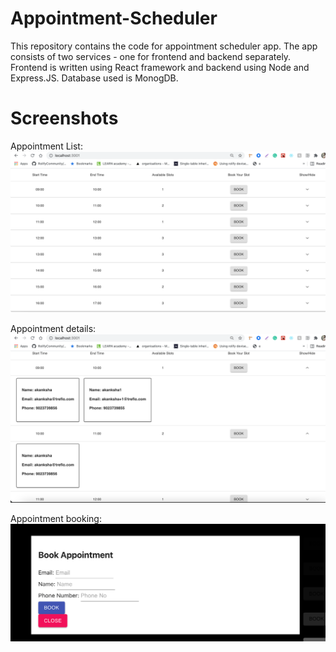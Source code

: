 # Appointment-Scheduler

This repository contains the code for appointment scheduler app. The app consists of two services - one for frontend and backend separately. Frontend is written using React framework and backend using Node and Express.JS. Database used is MonogDB.

# Screenshots
Appointment List:
![Alt text](https://github.com/rajputakku/Appointment-Scheduler/raw/master/screenshots/Appointment%20lists.png?raw=true "Optional Title")

Appointment details:
![Alt text](https://github.com/rajputakku/Appointment-Scheduler/raw/master/screenshots/Appointment%20details%20.png?raw=true "Optional Title")

Appointment booking:
![Alt text](https://github.com/rajputakku/Appointment-Scheduler/raw/master/screenshots/Booking%20Form.png?raw=true "Optional Title")
